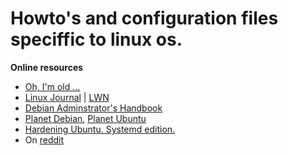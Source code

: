 # Howto's and configuration files speciffic to linux os.

**Online resources**
* [Oh, I'm old ...](https://tldp.org/)
* [Linux Journal](https://www.linuxjournal.com/) | [LWN](https://lwn.net/)
* [Debian Adminstrator's Handbook](https://debian-handbook.info/browse/stable/)
* [Planet Debian](https://planet.debian.org/), [Planet Ubuntu](https://planet.ubuntu.com)
* [Hardening Ubuntu. Systemd edition.](https://github.com/konstruktoid/hardening)
* On [reddit](https://www.reddit.com/r/linux/)

